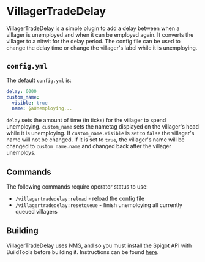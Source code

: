 # VillagerTradeDelay

VillagerTradeDelay is a simple plugin to add a delay between when a villager is unemployed and when it can be employed again. It converts the villager to a nitwit for the delay period. The config file can be used to change the delay time or change the villager's label while it is unemploying.

## `config.yml`

The default `config.yml` is:
```yml
delay: 6000
custom_name:
  visible: true
  name: §aUnemploying...
```
`delay` sets the amount of time (in ticks) for the villager to spend unemploying. `custom_name` sets the nametag displayed on the villager's head while it is unemploying. If `custom_name.visible` is set to `false` the villager's name will not be changed. If it is set to `true`, the villager's name will be changed to `custom_name.name` and changed back after the villager unemploys.

## Commands

The following commands require operator status to use:
* `/villagertradedelay:reload` - reload the config file
* `/villagertradedelay:resetqueue` - finish unemploying all currently queued villagers

## Building

VillagerTradeDelay uses NMS, and so you must install the Spigot API with BuildTools before building it. Instructions can be found [here](https://www.spigotmc.org/wiki/buildtools/).
